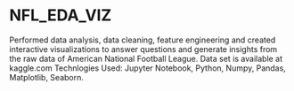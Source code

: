 # NFL_EDA_VIZ
Performed data analysis, data cleaning, feature engineering and created interactive visualizations to answer questions and generate insights from the raw data of American National Football League.
Data set is available at kaggle.com
Technlogies Used: Jupyter Notebook, Python, Numpy, Pandas, Matplotlib, Seaborn. 
